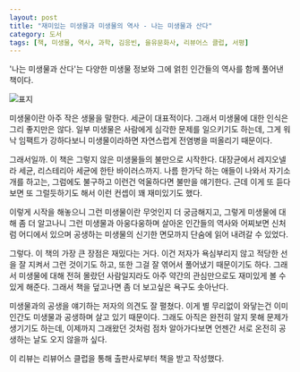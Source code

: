 ```yaml
---
layout: post
title: "재미있는 미생물과 미생물의 역사 - 나는 미생물과 산다"
category: 도서
tags: [책, 미생물, 역사, 과학, 김응빈, 을유문화사, 리뷰어스 클럽, 서평]
---
```


'나는 미생물과 산다'는
다양한 미생물 정보와 그에 얽힌 인간들의 역사를 함께 풀어낸 책이다.

![표지](https://lh3.googleusercontent.com/4a2K0o-2ohw8XE3dm04vqCnJGWtH7diupSWe5_RFdZX7WwLDqV4_MbY2BF5GvuTy0JVvvxsFewhjcg=s480)

미생물이란 아주 작은 생물을 말한다.
세균이 대표적이다.
그래서 미생물에 대한 인식은 그리 좋지만은 않다.
일부 미생물은 사람에게 심각한 문제를 일으키기도 하는데,
그게 워낙 임팩트가 강하다보니 미생물이라하면 자연스럽게 전염병을 떠올리기 때문이다.

그래서일까.
이 책은 그렇지 않은 미생물들의 불만으로 시작한다.
대장균에서 레지오넬라 세균, 리스테리아 세균에 한탄 바이러스까지.
나름 한가닥 하는 애들이 나와서 자기소개를 하고는,
그럼에도 불구하고 이런건 억울하다면 불만을 얘기한다.
근데 이게 또 듣다보면 또 그럴듯하기도 해서 이런 컨셉이 꽤 재미있기도 했다.

이렇게 시작을 해놓으니
그런 미생물이란 무엇인지 더 궁금해지고,
그렇게 미생물에 대해 좀 더 알고나니
그런 미생물과 아웅다웅하며 살아온 인간들의 역사와
어찌보면 신처럼 어디에서 있으며 공생하는 미생물의 신기한 면모까지
단숨에 읽어 내려갈 수 있었다.

그렇다.
이 책의 가장 큰 장점은 재밌다는 거다.
이건 저자가 욕심부리지 않고 적당한 선을 잘 지켜서 그런 것이기도 하고,
또한 그걸 잘 엮어서 풀어냈기 때문이기도 하다.
그래서 미생물에 대해 전혀 몰랐던 사람일지라도
아주 약간의 관심만으로도 재미있게 볼 수 있게 해준다.
그래서 책을 덮고나면 좀 더 보고싶은 욕구도 솟아난다.

미생물과의 공생을 얘기하는 저자의 의견도 잘 펼쳤다.
이게 별 무리없이 와닿는건
이미 인간도 미생물과 공생하며 살고 있기 때문이다.
그래도 아직은 완전히 알지 못해 문제가 생기기도 하는데,
이제까지 그래왔던 것처럼 점차 알아가다보면
언젠간 서로 온전히 공생하는 날도 오지 않을까 싶다.



<div class="im im-info">
이 리뷰는 리뷰어스 클럽을 통해 출판사로부터 책을 받고 작성했다.
</div>
